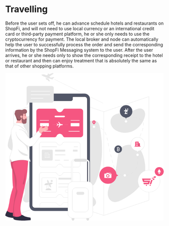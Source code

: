# Travelling

Before the user sets off, he can advance schedule hotels and restaurants on ShopFi, and will not need to use local currency or an international credit card or third-party payment platform, he or she only needs to use the cryptocurrency for payment. The local broker and node can automatically help the user to successfully process the order and send the corresponding information by the ShopFi Messaging system to the user. After the user arrives, he or she needs only to show the corresponding receipt to the hotel or restaurant and then can enjoy treatment that is absolutely the same as that of other shopping platforms.

![](<../.gitbook/assets/image (11).png>)
